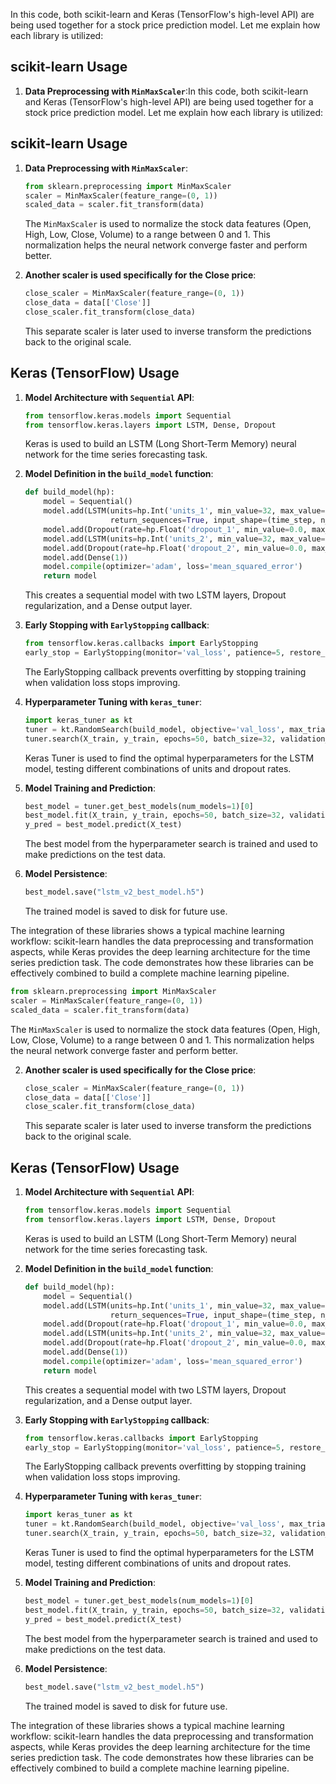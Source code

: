 In this code, both scikit-learn and Keras (TensorFlow's high-level API) are being used together for a stock price prediction model. Let me explain how each library is utilized:

## scikit-learn Usage

1. **Data Preprocessing with `MinMaxScaler`**:In this code, both scikit-learn and Keras (TensorFlow's high-level API) are being used together for a stock price prediction model. Let me explain how each library is utilized:

## scikit-learn Usage

1. **Data Preprocessing with `MinMaxScaler`**:
   ```python
   from sklearn.preprocessing import MinMaxScaler
   scaler = MinMaxScaler(feature_range=(0, 1))
   scaled_data = scaler.fit_transform(data)
   ```
   The `MinMaxScaler` is used to normalize the stock data features (Open, High, Low, Close, Volume) to a range between 0 and 1. This normalization helps the neural network converge faster and perform better.

2. **Another scaler is used specifically for the Close price**:
   ```python
   close_scaler = MinMaxScaler(feature_range=(0, 1))
   close_data = data[['Close']]
   close_scaler.fit_transform(close_data)
   ```
   This separate scaler is later used to inverse transform the predictions back to the original scale.

## Keras (TensorFlow) Usage

1. **Model Architecture with `Sequential` API**:
   ```python
   from tensorflow.keras.models import Sequential
   from tensorflow.keras.layers import LSTM, Dense, Dropout
   ```
   Keras is used to build an LSTM (Long Short-Term Memory) neural network for the time series forecasting task.

2. **Model Definition in the `build_model` function**:
   ```python
   def build_model(hp):
       model = Sequential()
       model.add(LSTM(units=hp.Int('units_1', min_value=32, max_value=512, step=32),
                      return_sequences=True, input_shape=(time_step, n_features)))
       model.add(Dropout(rate=hp.Float('dropout_1', min_value=0.0, max_value=0.5, step=0.1)))
       model.add(LSTM(units=hp.Int('units_2', min_value=32, max_value=512, step=32)))
       model.add(Dropout(rate=hp.Float('dropout_2', min_value=0.0, max_value=0.5, step=0.1)))
       model.add(Dense(1))
       model.compile(optimizer='adam', loss='mean_squared_error')
       return model
   ```
   This creates a sequential model with two LSTM layers, Dropout regularization, and a Dense output layer.

3. **Early Stopping with `EarlyStopping` callback**:
   ```python
   from tensorflow.keras.callbacks import EarlyStopping
   early_stop = EarlyStopping(monitor='val_loss', patience=5, restore_best_weights=True)
   ```
   The EarlyStopping callback prevents overfitting by stopping training when validation loss stops improving.

4. **Hyperparameter Tuning with `keras_tuner`**:
   ```python
   import keras_tuner as kt
   tuner = kt.RandomSearch(build_model, objective='val_loss', max_trials=10, directory='my_dir', project_name='tune_stock_prediction')
   tuner.search(X_train, y_train, epochs=50, batch_size=32, validation_split=0.2, callbacks=[early_stop])
   ```
   Keras Tuner is used to find the optimal hyperparameters for the LSTM model, testing different combinations of units and dropout rates.

5. **Model Training and Prediction**:
   ```python
   best_model = tuner.get_best_models(num_models=1)[0]
   best_model.fit(X_train, y_train, epochs=50, batch_size=32, validation_split=0.2, callbacks=[early_stop])
   y_pred = best_model.predict(X_test)
   ```
   The best model from the hyperparameter search is trained and used to make predictions on the test data.

6. **Model Persistence**:
   ```python
   best_model.save("lstm_v2_best_model.h5")
   ```
   The trained model is saved to disk for future use.

The integration of these libraries shows a typical machine learning workflow: scikit-learn handles the data preprocessing and transformation aspects, while Keras provides the deep learning architecture for the time series prediction task. The code demonstrates how these libraries can be effectively combined to build a complete machine learning pipeline.
   ```python
   from sklearn.preprocessing import MinMaxScaler
   scaler = MinMaxScaler(feature_range=(0, 1))
   scaled_data = scaler.fit_transform(data)
   ```
   The `MinMaxScaler` is used to normalize the stock data features (Open, High, Low, Close, Volume) to a range between 0 and 1. This normalization helps the neural network converge faster and perform better.

2. **Another scaler is used specifically for the Close price**:
   ```python
   close_scaler = MinMaxScaler(feature_range=(0, 1))
   close_data = data[['Close']]
   close_scaler.fit_transform(close_data)
   ```
   This separate scaler is later used to inverse transform the predictions back to the original scale.

## Keras (TensorFlow) Usage

1. **Model Architecture with `Sequential` API**:
   ```python
   from tensorflow.keras.models import Sequential
   from tensorflow.keras.layers import LSTM, Dense, Dropout
   ```
   Keras is used to build an LSTM (Long Short-Term Memory) neural network for the time series forecasting task.

2. **Model Definition in the `build_model` function**:
   ```python
   def build_model(hp):
       model = Sequential()
       model.add(LSTM(units=hp.Int('units_1', min_value=32, max_value=512, step=32),
                      return_sequences=True, input_shape=(time_step, n_features)))
       model.add(Dropout(rate=hp.Float('dropout_1', min_value=0.0, max_value=0.5, step=0.1)))
       model.add(LSTM(units=hp.Int('units_2', min_value=32, max_value=512, step=32)))
       model.add(Dropout(rate=hp.Float('dropout_2', min_value=0.0, max_value=0.5, step=0.1)))
       model.add(Dense(1))
       model.compile(optimizer='adam', loss='mean_squared_error')
       return model
   ```
   This creates a sequential model with two LSTM layers, Dropout regularization, and a Dense output layer.

3. **Early Stopping with `EarlyStopping` callback**:
   ```python
   from tensorflow.keras.callbacks import EarlyStopping
   early_stop = EarlyStopping(monitor='val_loss', patience=5, restore_best_weights=True)
   ```
   The EarlyStopping callback prevents overfitting by stopping training when validation loss stops improving.

4. **Hyperparameter Tuning with `keras_tuner`**:
   ```python
   import keras_tuner as kt
   tuner = kt.RandomSearch(build_model, objective='val_loss', max_trials=10, directory='my_dir', project_name='tune_stock_prediction')
   tuner.search(X_train, y_train, epochs=50, batch_size=32, validation_split=0.2, callbacks=[early_stop])
   ```
   Keras Tuner is used to find the optimal hyperparameters for the LSTM model, testing different combinations of units and dropout rates.

5. **Model Training and Prediction**:
   ```python
   best_model = tuner.get_best_models(num_models=1)[0]
   best_model.fit(X_train, y_train, epochs=50, batch_size=32, validation_split=0.2, callbacks=[early_stop])
   y_pred = best_model.predict(X_test)
   ```
   The best model from the hyperparameter search is trained and used to make predictions on the test data.

6. **Model Persistence**:
   ```python
   best_model.save("lstm_v2_best_model.h5")
   ```
   The trained model is saved to disk for future use.

The integration of these libraries shows a typical machine learning workflow: scikit-learn handles the data preprocessing and transformation aspects, while Keras provides the deep learning architecture for the time series prediction task. The code demonstrates how these libraries can be effectively combined to build a complete machine learning pipeline.
